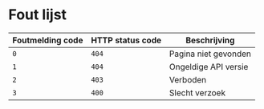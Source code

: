 # Fout lijst

| Foutmelding code | HTTP status code | Beschrijving         |
| ---------------- | ---------------- | -------------------- |
| `0`              | `404`            | Pagina niet gevonden |
| `1`              | `404`            | Ongeldige API versie |
| `2`              | `403`            | Verboden             |
| `3`              | `400`            | Slecht verzoek       |
